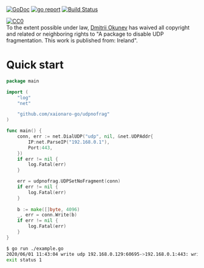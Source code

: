 [![GoDoc](https://godoc.org/github.com/xaionaro-go/udpnofrag?status.svg)](https://pkg.go.dev/github.com/xaionaro-go/udpnofrag?tab=doc)
[![go report](https://goreportcard.com/badge/github.com/xaionaro-go/udpnofrag)](https://goreportcard.com/report/github.com/xaionaro-go/udpnofrag)
[![Build Status](https://travis-ci.org/xaionaro-go/udpnofrag.svg?branch=master)](https://travis-ci.org/xaionaro-go/udpnofrag)

<p xmlns:dct="http://purl.org/dc/terms/" xmlns:vcard="http://www.w3.org/2001/vcard-rdf/3.0#">
  <a rel="license"
     href="http://creativecommons.org/publicdomain/zero/1.0/">
    <img src="http://i.creativecommons.org/p/zero/1.0/88x31.png" style="border-style: none;" alt="CC0" />
  </a>
  <br />
  To the extent possible under law,
  <a rel="dct:publisher"
     href="https://github.com/xaionaro/">
    <span property="dct:title">Dmitrii Okunev</span></a>
  has waived all copyright and related or neighboring rights to
  "<span property="dct:title">A package to disable UDP fragmentation</span>.
This work is published from:
<span property="vcard:Country" datatype="dct:ISO3166"
      content="IE" about="https://github.com/xaionaro-go/udpnofrag">
  Ireland</span>".
</p>

# Quick start

```go
package main

import (
    "log"
    "net"

    "github.com/xaionaro-go/udpnofrag"
)

func main() {
    conn, err := net.DialUDP("udp", nil, &net.UDPAddr{
        IP:net.ParseIP("192.168.0.1"),
        Port:443,
    })
    if err != nil {
        log.Fatal(err)
    }

    err = udpnofrag.UDPSetNoFragment(conn)
    if err != nil {
        log.Fatal(err)
    }
    
    b := make([]byte, 4096)
    _, err = conn.Write(b)
    if err != nil {
        log.Fatal(err)
    }
}
```

```sh
$ go run ./example.go 
2020/06/01 11:43:04 write udp 192.168.0.129:60695->192.168.0.1:443: write: message too long
exit status 1
```